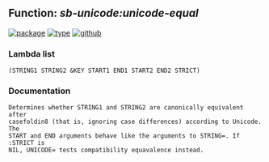 ## Function: ***sb-unicode:unicode-equal***
[![package](https://img.shields.io/badge/Package-SB--UNICODE-5f9ea0.svg?style=social&colorA=999999)](../) [![type](https://img.shields.io/badge/Type-Function-5f9ea0.svg?style=social&colorA=999999)](../#function) [![github](https://img.shields.io/badge/GitHub-View_the_source-5f9ea0.svg?style=social&colorA=999999&logo=github)](https://github.com/sbcl/sbcl/blob/master/src/code/target-unicode.lisp/) 
### Lambda list
```
(STRING1 STRING2 &KEY START1 END1 START2 END2 STRICT)
```
### Documentation
```
Determines whether STRING1 and STRING2 are canonically equivalent after
casefoldin8 (that is, ignoring case differences) according to Unicode. The
START and END arguments behave like the arguments to STRING=. If :STRICT is
NIL, UNICODE= tests compatibility equavalence instead.
```
